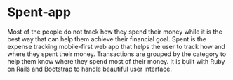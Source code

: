 # Spent-app
Most of the people do not track how they spend their money while it is the best way that can help them  achieve their financial goal. Spent is the expense tracking mobile-first web app that helps the user to track how and where they spent their money. Transactions are grouped by the category to help them know where they spend most of their money. It is built with Ruby on Rails and Bootstrap to handle beautiful user interface.
